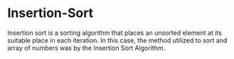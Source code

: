 # Insertion-Sort
Insertion sort is a sorting algorithm that places an unsorted element at its suitable place in each iteration. In this case, the method utilized to sort and array of numbers was by the Insertion Sort Algorithm. 
